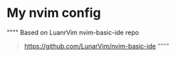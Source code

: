# My nvim config
""""
Based on LuanrVim nvim-basic-ide repo
> https://github.com/LunarVim/nvim-basic-ide
""""
